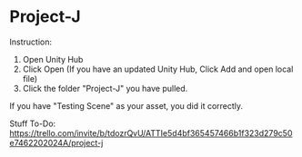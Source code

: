 # Project-J

Instruction:
1. Open Unity Hub
2. Click Open (If you have an updated Unity Hub, Click Add and open local file)
3. Click the folder "Project-J" you have pulled.

If you have "Testing Scene" as your asset, you did it correctly.

Stuff To-Do: https://trello.com/invite/b/tdozrQvU/ATTIe5d4bf365457466b1f323d279c50e7462202024A/project-j
